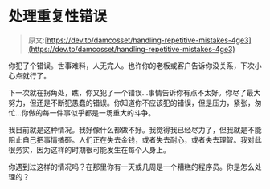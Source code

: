 # 处理重复性错误

> 原文:[https://dev.to/damcosset/handling-repetitive-mistakes-4ge3](https://dev.to/damcosset/handling-repetitive-mistakes-4ge3)

你犯了个错误。世事难料，人无完人。也许你的老板或客户告诉你没关系，下次小心点就行了。

下一次就在拐角处，瞧，你又犯了一个错误...事情告诉你有点不太好。你尽了最大努力，但还是不断犯愚蠢的错误。你知道你不应该犯的错误，但是压力，紧张，匆忙...你做的每一件事似乎都是一场重大的斗争。

我目前就是这种情况。我好像什么都做不好。我觉得我已经尽力了，但我就是不能阻止自己把事情搞砸。人们正在失去金钱，或者失去耐心，或者失去理智。我对此很务实，因为这样的时期很可能发生在每个人身上。

你遇到过这样的情况吗？在那里你有一天或几周是一个糟糕的程序员。你是怎么处理的？